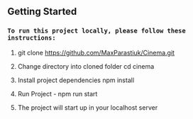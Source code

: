 

## Getting Started

### `To run this project locally, please follow these instructions:`


1. git clone https://github.com/MaxParastiuk/Cinema.git

3. Change directory into cloned folder cd cinema

4. Install project dependencies npm install

5. Run Project - npm run start

6. The project will start up in your localhost server
